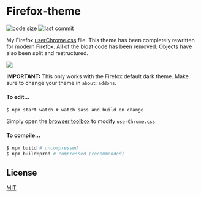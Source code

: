 # Firefox-theme

![code size](https://img.shields.io/github/languages/code-size/CyanPiano/Firefox-theme) ![last commit](https://img.shields.io/github/last-commit/CyanPiano/Firefox-theme)

My Firefox [userChrome.css](https://www.userchrome.org/) file. This theme has been completely rewritten for modern Firefox. All of the bloat code has been removed. Objects have also been split and restructured.

<img src="https://raw.githubusercontent.com/CyanPiano/Static-github/main/firefox-theme/firefox-rewrite.png" />

**IMPORTANT:** This only works with the Firefox default dark theme. Make sure to change your theme in `about:addons`.

#### To edit...

```
$ npm start watch # watch sass and build on change
```

Simply open the [browser toolbox](https://developer.mozilla.org/en-US/docs/Tools/Browser_Toolbox) to modify `userChrome.css`.

#### To compile...

```sh
$ npm build # uncompressed
$ npm build:prod # compressed (recommended)
```

## License

[MIT](LICENSE)
